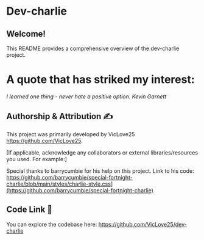 # Dev-charlie

## Welcome! 

This README provides a comprehensive overview of the dev-charlie project.

# A quote that has striked my interest:

_I learned one thing - never hate a positive option.
Kevin Garnett_

## Authorship & Attribution ✍️

This project was primarily developed by VicLove25 https://github.com/VicLove25.

[If applicable, acknowledge any collaborators or external libraries/resources you used. For example:]

Special thanks to barrycumbie for his help on this project.
Link to his code: https://github.com/barrycumbie/special-fortnight-charlie/blob/main/styles/charlie-style.css](https://github.com/barrycumbie/special-fortnight-charlie) 

## Code Link 🔗

You can explore the codebase here: https://github.com/VicLove25/dev-charlie






